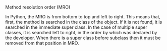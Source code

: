 Method resolution order (MRO)

In Python, the MRO is from bottom to top and left to right. This means that, first, the method is searched in the
class of the object. If it is not found, it is searched in the immediate super class. In the case of multiple super
classes, it is searched left to right, in the order by which was declared by the developer.  When there is a 
super class before subclass then it must be removed from that position in MRO.

